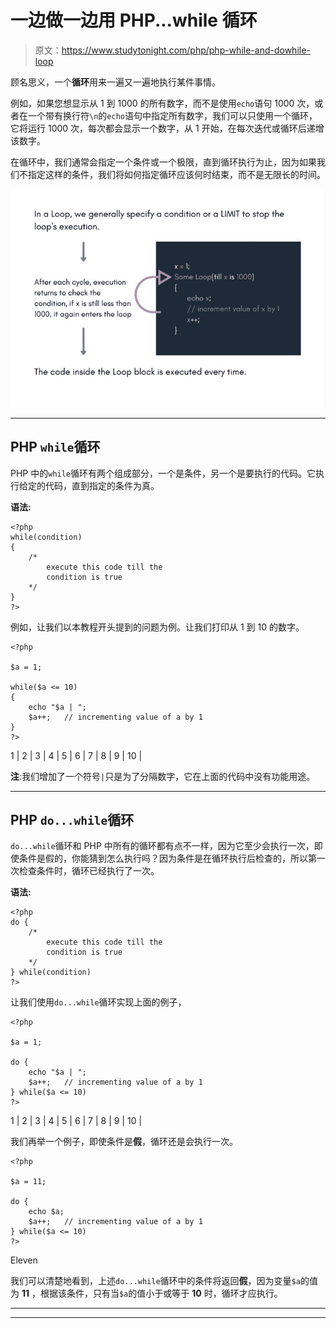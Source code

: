 # 一边做一边用 PHP...while 循环

> 原文：<https://www.studytonight.com/php/php-while-and-dowhile-loop>

顾名思义，一个**循环**用来一遍又一遍地执行某件事情。

例如，如果您想显示从 1 到 1000 的所有数字，而不是使用`echo`语句 1000 次，或者在一个带有换行符`\n`的`echo`语句中指定所有数字，我们可以只使用一个循环，它将运行 1000 次，每次都会显示一个数字，从 1 开始，在每次迭代或循环后递增该数字。

在循环中，我们通常会指定一个条件或一个极限，直到循环执行为止，因为如果我们不指定这样的条件，我们将如何指定循环应该何时结束，而不是无限长的时间。

![How loops work in pogramming languages](img/9a183b7edac7db8e5ecb89c15fa865df.png)

* * *

## PHP `while`循环

PHP 中的`while`循环有两个组成部分，一个是条件，另一个是要执行的代码。它执行给定的代码，直到指定的条件为真。

**语法:**

```
<?php
while(condition)
{
    /* 
        execute this code till the  
        condition is true
    */
}
?>
```

例如，让我们以本教程开头提到的问题为例。让我们打印从 1 到 10 的数字。

```
<?php

$a = 1;

while($a <= 10)
{
    echo "$a | ";
    $a++;   // incrementing value of a by 1
}
?>
```

1 | 2 | 3 | 4 | 5 | 6 | 7 | 8 | 9 | 10 |

**注**:我们增加了一个符号`|`只是为了分隔数字，它在上面的代码中没有功能用途。

* * *

## PHP `do...while`循环

`do...while`循环和 PHP 中所有的循环都有点不一样，因为它至少会执行一次，即使条件是假的，你能猜到怎么执行吗？因为条件是在循环执行后检查的，所以第一次检查条件时，循环已经执行了一次。

**语法:**

```
<?php
do {
    /* 
        execute this code till the  
        condition is true
    */
} while(condition)
?>
```

让我们使用`do...while`循环实现上面的例子，

```
<?php

$a = 1;

do {
    echo "$a | ";
    $a++;   // incrementing value of a by 1
} while($a <= 10)
?>
```

1 | 2 | 3 | 4 | 5 | 6 | 7 | 8 | 9 | 10 |

我们再举一个例子，即使条件是**假**，循环还是会执行一次。

```
<?php

$a = 11;

do {
    echo $a;
    $a++;   // incrementing value of a by 1
} while($a <= 10)
?>
```

Eleven

我们可以清楚地看到，上述`do...while`循环中的条件将返回**假**，因为变量`$a`的值为 **11** ，根据该条件，只有当`$a`的值小于或等于 **10** 时，循环才应执行。

* * *

* * *